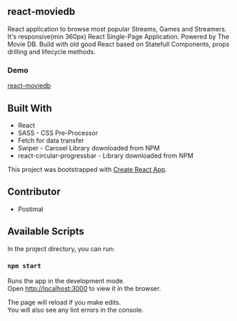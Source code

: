 ## react-moviedb

React application to browse most popular Streams, Games and Streamers.
It's responsive(min 360px) React Single-Page Application. Powered by The Movie DB. Build with old good React based on Statefull Components, props drilling and lifecycle methods.


### Demo
[react-moviedb](https://postimal.github.io/react-moviedb/)


## Built With
- React
- SASS - CSS Pre-Processor
- Fetch for data transfer
- Swiper - Carosel Library downloaded from NPM
- react-circular-progressbar - Library downloaded from NPM


This project was bootstrapped with [Create React App](https://github.com/facebook/create-react-app).


## Contributor

- Postimal



## Available Scripts

In the project directory, you can run:

### `npm start`

Runs the app in the development mode.<br />
Open [http://localhost:3000](http://localhost:3000) to view it in the browser.

The page will reload if you make edits.<br />
You will also see any lint errors in the console.

